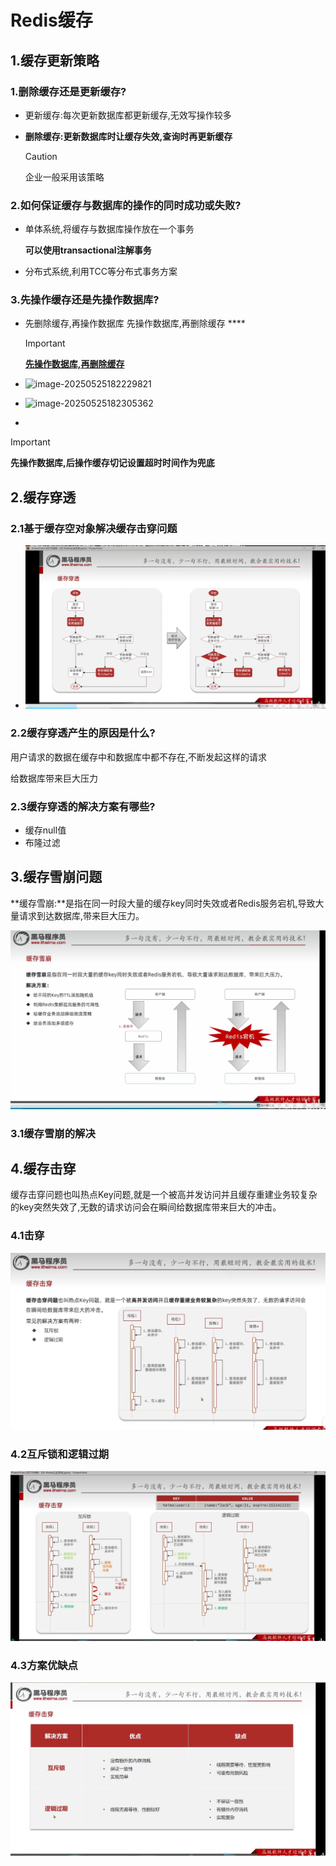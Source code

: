 # Redis缓存

## 1.缓存更新策略

### 1.删除缓存还是更新缓存?

- 更新缓存:每次更新数据库都更新缓存,无效写操作较多

- **删除缓存:更新数据库时让缓存失效,查询时再更新缓存**   

  > [!CAUTION]
  >
  > 企业一般采用该策略

  

### 2.如何保证缓存与数据库的操作的同时成功或失败?

- 单体系统,将缓存与数据库操作放在一个事务 

  **可以使用transactional注解事务**

- 分布式系统,利用TCC等分布式事务方案

### 3.先操作缓存还是先操作数据库?

- 先删除缓存,再操作数据库
  先操作数据库,再删除缓存     ****

  > [!IMPORTANT]
  >
  > **<u>先操作数据库,再删除缓存</u>**

  

- ![image-20250525182229821](.\image\typora-user-images\image-20250525182229821.png)

- ![image-20250525182305362](.\image\typora-user-images\image-20250525182305362.png)

- 

  > [!IMPORTANT]
  >
  > **先操作数据库,后操作缓存切记设置超时时间作为兜底**

## 2.缓存穿透

### 2.1**基于缓存空对象解决缓存击穿问题**

- ![image-20250525184858358](.\typora-user-images\image-20250525184858358.png)



### **2.2缓存穿透产生的原因是什么?**

用户请求的数据在缓存中和数据库中都不存在,不断发起这样的请求

给数据库带来巨大压力

### **2.3缓存穿透的解决方案有哪些?**

- 缓存null值
- 布隆过滤

## **3.缓存雪崩问题**



**缓存雪崩:**是指在同一时段大量的缓存key同时失效或者Redis服务宕机,导致大量请求到达数据库,带来巨大压力。

![image-20250525191935476](.\typora-user-images\image-20250525191935476.png)

### 3.1缓存雪崩的解决



## 4.缓存击穿

缓存击穿问题也叫热点Key问题,就是一个被高并发访问并且缓存重建业务较复杂的key突然失效了,无数的请求访问会在瞬间给数据库带来巨大的冲击。

### 4.1击穿

![image-20250525194837278](.\typora-user-images\image-20250525194837278.png)

### 4.2互斥锁和逻辑过期

![image-20250525194917385](.\typora-user-images\image-20250525194917385.png)

### 4.3方案优缺点

![image-20250525194927275](.\typora-user-images\image-20250525194927275.png)